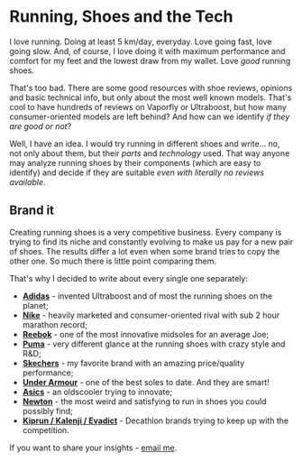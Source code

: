 # Running, Shoes and the Tech

I love running. Doing at least 5 km/day, everyday. Love going fast, love going slow. And, of course, I love doing it with maximum performance and comfort for my feet and the lowest draw from my wallet. Love *good* running shoes.

That's too bad. There are some good resources with shoe reviews, opinions and basic technical info, but only about the most well known models. That's cool to have hundreds of reviews on Vaporfly or Ultraboost, but how many consumer-oriented models are left behind? And how can we identify *if they are good or not*?

Well, I have an idea. I would try running in different shoes and write... no, not only about them, but their *parts* and *technology* used. That way anyone may analyze running shoes by their components (which are easy to identify) and decide if they are suitable *even with literally no reviews available*.

## Brand it

Creating running shoes is a very competitive business. Every company is trying to find its niche and constantly evolving to make us pay for a new pair of shoes. The results differ a lot even when some brand tries to copy the other one. So much there is little point comparing them. 

That's why I decided to write about every single one separately:

- [**Adidas**](adidas) - invented Ultraboost and of most the running shoes on the planet;
- [**Nike**](nike) - heavily marketed and consumer-oriented rival with sub 2 hour marathon record;
- [**Reebok**](reebok) - one of the most innovative midsoles for an average Joe;
- [**Puma**](puma) - very different glance at the running shoes with crazy style and R&D;
- [**Skechers**](skechers) - my favorite brand with an amazing price/quality performance;
- [**Under Armour**](ua) - one of the best soles to date. And they are smart!
- [**Asics**](asics) - an oldscooler trying to innovate;
- [**Newton**](newton) - the most weird and satisfying to run in shoes you could possibly find;
- [**Kiprun / Kalenji / Evadict**](decathlon) - Decathlon brands trying to keep up with the competition.

If you want to share your insights - [email me](mailto:me@labunsky.info).


